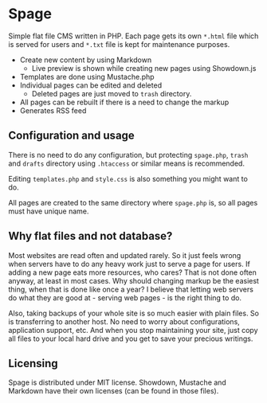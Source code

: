 Spage
=
Simple flat file CMS written in PHP. Each page gets its own `*.html` file which is served for users and `*.txt` file is kept for maintenance purposes. 

* Create new content by using Markdown
    * Live preview is shown while creating new pages using Showdown.js
* Templates are done using Mustache.php
* Individual pages can be edited and deleted
    * Deleted pages are just moved to `trash` directory.
* All pages can be rebuilt if there is a need to change the markup
* Generates RSS feed

Configuration and usage
-
There is no need to do any configuration, but protecting `spage.php`, `trash` and `drafts` directory using `.htaccess` or similar means is recommended.

Editing `templates.php` and `style.css` is also something you might want to do.

All pages are created to the same directory where `spage.php` is, so all pages must have unique name.

Why flat files and not database?
-
Most websites are read often and updated rarely. So it just feels wrong when servers have to do any heavy work just to serve a page for users. If adding a new page eats more resources, who cares? That is not done often anyway, at least in most cases. Why should changing markup be the easiest thing, when that is done like once a year? I believe that letting web servers do what they are good at - serving web pages - is the right thing to do.

Also, taking backups of your whole site is so much easier with plain files. So is transferring to another host. No need to worry about configurations, application support, etc. And when you stop maintaining your site, just copy all files to your local hard drive and you get to save your precious writings.

Licensing
-
Spage is distributed under MIT license. Showdown, Mustache and Markdown have their own licenses (can be found in those files).
